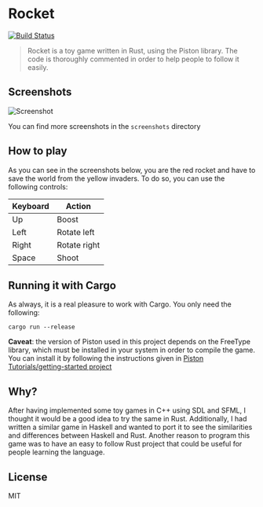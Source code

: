 Rocket
======

[![Build Status](https://travis-ci.org/MattWoelk/rocket.svg?branch=wave_game)](https://travis-ci.org/MattWoelk/rocket)

> Rocket is a toy game written in Rust, using the Piston library. The code is thoroughly commented in order to help people to follow it easily.

## Screenshots

![Screenshot](screenshots/gameplay2.png)

You can find more screenshots in the `screenshots` directory

## How to play

As you can see in the screenshots below, you are the red rocket and have to save the world from the yellow invaders. To do so, you can use the following controls:

Keyboard | Action
-------- | ------------
Up       | Boost
Left     | Rotate left
Right    | Rotate right
Space    | Shoot

## Running it with Cargo

As always, it is a real pleasure to work with Cargo. You only need the following:

```
cargo run --release
```

**Caveat**: the version of Piston used in this project depends on the FreeType library, which must be installed in your system in order to compile the game. You can install it by following the instructions given in [Piston Tutorials/getting-started project](https://github.com/bvssvni/Piston-Tutorials/tree/4772bfa970247cd0da80e92c582898a7a9a3218c/getting-started#freetype-on-os-x)

## Why?

After having implemented some toy games in C++ using SDL and SFML, I thought it would be a good idea to try the same in Rust. Additionally, I had written a similar game in Haskell and wanted to port it to see the similarities and differences between Haskell and Rust. Another reason to program this game was to have an easy to follow Rust project that could be useful for people learning the language.

## License

MIT
